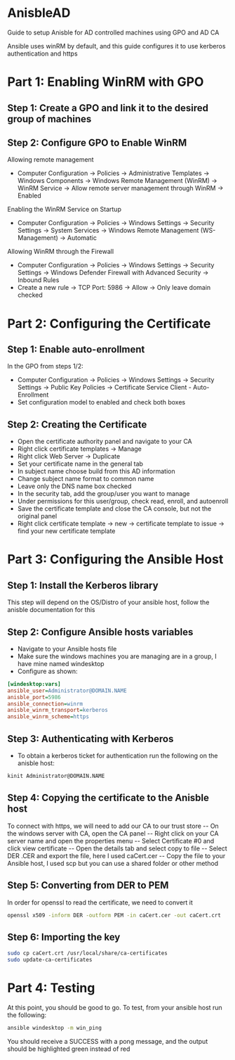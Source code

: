 # AnisbleAD
Guide to setup Anisble for AD controlled machines using GPO and AD CA

Ansible uses winRM by default, and this guide configures it to use kerberos authentication and https 

# Part 1: Enabling WinRM with GPO
## Step 1: Create a GPO and link it to the desired group of machines

## Step 2: Configure GPO to Enable WinRM
Allowing remote management
- Computer Configuration -> Policies -> Administrative Templates -> Windows Components -> Windows Remote Management (WinRM) -> WinRM Service -> Allow remote server management through WinRM -> Enabled

Enabling the WinRM Service on Startup
- Computer Configuration -> Policies -> Windows Settings -> Security Settings -> System Services -> Windows Remote Management (WS-Management) -> Automatic

Allowing WinRM through the Firewall
- Computer Configuration -> Policies -> Windows Settings -> Security Settings -> Windows Defender Firewall with Advanced Security -> Inbound Rules
- Create a new rule -> TCP Port: 5986 -> Allow -> Only leave domain checked

# Part 2: Configuring the Certificate
## Step 1: Enable auto-enrollment
In the GPO from steps 1/2:
- Computer Configuration -> Policies -> Windows Settings -> Security Settings -> Public Key Policies -> Certificate Service Client - Auto-Enrollment
- Set configuration model to enabled and check both boxes

## Step 2: Creating the Certificate
- Open the certificate authority panel and navigate to your CA
- Right click certificate templates -> Manage
- Right click Web Server -> Duplicate
- Set your certificate name in the general tab
- In subject name choose build from this AD information
- Change subject name format to common name
- Leave only the DNS name box checked
- In the security tab, add the group/user you want to manage
- Under permissions for this user/group, check read, enroll, and autoenroll
- Save the certificate template and close the CA console, but not the original panel
- Right click certificate template -> new -> certificate template to issue -> find your new certificate template

# Part 3: Configuring the Ansible Host
## Step 1: Install the Kerberos library
This step will depend on the OS/Distro of your ansible host, follow the anisble documentation for this

## Step 2: Configure Ansible hosts variables
- Navigate to your Ansible hosts file
- Make sure the windows machines you are managing are in a group, I have mine named windesktop
- Configure as shown:
```ini
[windesktop:vars]
ansible_user=Administrator@DOMAIN.NAME
anisble_port=5986
ansible_connection=winrm
anisble_winrm_transport=kerberos
ansible_winrm_scheme=https
```

## Step 3: Authenticating with Kerberos
- To obtain a kerberos ticket for authentication run the following on the anisble host:
```bash
kinit Administrator@DOMAIN.NAME
```

## Step 4: Copying the certificate to the Anisble host
To connect with https, we will need to add our CA to our trust store
-- On the windows server with CA, open the CA panel
-- Right click on your CA server name and open the properties menu
-- Select Certificate #0 and click view certificate
-- Open the details tab and select copy to file
-- Select DER .CER and export the file, here I used caCert.cer
-- Copy the file to your Ansible host, I used scp but you can use a shared folder or other method

## Step 5: Converting from DER to PEM
In order for openssl to read the certificate, we need to convert it
```bash
openssl x509 -inform DER -outform PEM -in caCert.cer -out caCert.crt
```

## Step 6: Importing the key
```bash
sudo cp caCert.crt /usr/local/share/ca-certificates
sudo update-ca-certificates
```

# Part 4: Testing
At this point, you should be good to go. To test, from your ansible host run the following:
```bash
ansible windesktop -m win_ping
```
You should receive a SUCCESS with a pong message, and the output should be highlighted green instead of red
